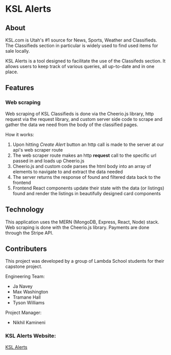 # KSL Alerts

## About

KSL.com is Utah's #1 source for News, Sports, Weather and Classifieds. The Classifieds section in particular is widely used to find used items for sale locally.

KSL Alerts is a tool designed to facilitate the use of the Classifeds section. It allows users to keep track of various queries, all up-to-date and in one place.

## Features

### Web scraping
Web scraping of KSL Classifieds is done via the Cheerio.js library, http request via the request library, and custom server side code to scrape and gather the data we need from the body of the classified pages.

How it works:

1. Upon hitting *Create Alert* button an http call is made to the server at our api's web scraper route
5. The web scraper route makes an http **request** call to the specific url passed in and loads up Cheerio.js
6. Cheerio.js and custom code parses the html body into an array of elements to navigate to and extract the data needed
7. The server returns the response of found and filtered data back to the frontend
8. Frontend React components update their state with the data (or listings) found and render the listings in beautifully designed card components

## Technology
This application uses the MERN (MongoDB, Express, React, Node) stack.
Web scraping is done with the Cheerio.js library.
Payments are done through the Stripe API.

## Contributers
This project was developed by a group of Lambda School students for their capstone project.

Engineering Team:

* Ja Navey
* Max Washington
* Tramane Hall
* Tyson Williams

Project Manager:
* Nikhil Kamineni

### KSL Alerts Website:
[KSL Alerts](https://www.classified-alert.com/)
